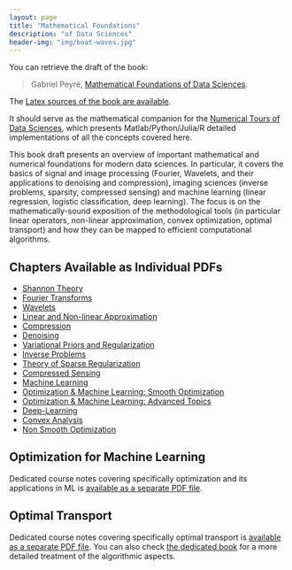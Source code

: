```yaml
---
layout: page
title: "Mathematical Foundations"
description: "of Data Sciences"
header-img: "img/boat-waves.jpg"
---
```


You can retrieve the draft of the book:

> Gabriel Peyré, [Mathematical Foundations of Data Sciences](book-sources/FundationsDataScience.pdf).

The [Latex sources of the book are available](https://github.com/mathematical-tours/mathematical-tours.github.io/tree/master/book-sources).

It should serve as the mathematical companion for the [Numerical Tours of Data Sciences](http://www.numerical-tours.com), which presents Matlab/Python/Julia/R detailed implementations of all the concepts covered here.

This book draft presents an overview of important mathematical and numerical foundations for modern data sciences.  In particular, it covers the basics of signal and image processing (Fourier, Wavelets, and their applications to denoising and compression), imaging sciences (inverse problems, sparsity, compressed sensing) and machine learning (linear regression, logistic classification, deep learning). The focus is on the mathematically-sound exposition of the methodological tools (in particular linear operators, non-linear approximation, convex optimization, optimal transport) and how they can be mapped to efficient computational algorithms.

Chapters Available as Individual PDFs
----------------

- [Shannon Theory](book-sources/chapters-pdf/shannon.pdf)
- [Fourier Transforms](book-sources/chapters-pdf/fourier.pdf)
- [Wavelets](book-sources/chapters-pdf/wavelets.pdf)
- [Linear and Non-linear Approximation](book-sources/chapters-pdf/approximation.pdf)
- [Compression](book-sources/chapters-pdf/compression.pdf)
- [Denoising](book-sources/chapters-pdf/denoising.pdf)
- [Variational Priors and Regularization](book-sources/chapters-pdf/variational-priors.pdf)
- [Inverse Problems](book-sources/chapters-pdf/inverse-problems.pdf)
- [Theory of Sparse Regularization](book-sources/chapters-pdf/sparse-theory.pdf)
- [Compressed Sensing](book-sources/chapters-pdf/compressed-sensing.pdf)
- [Machine Learning](book-sources/chapters-pdf/machine-learning.pdf)
- [Optimization & Machine Learning: Smooth Optimization](book-sources/chapters-pdf/optim-ml-smooth.pdf)
- [Optimization & Machine Learning: Advanced Topics](book-sources/chapters-pdf/optim-ml-advanced.pdf)
- [Deep-Learning](book-sources/chapters-pdf/deep-learning.pdf)
- [Convex Analysis](book-sources/chapters-pdf/convex-analysis.pdf)
- [Non Smooth Optimization](book-sources/chapters-pdf/optim-nonsmooth.pdf)


Optimization for Machine Learning
----------------

Dedicated course notes covering specifically optimization and its applications in ML is [available as a separate PDF file](book-sources/optim-ml/OptimML.pdf).


Optimal Transport
----------------

Dedicated course notes covering specifically optimal transport is [available as a separate PDF file](book-sources/optimal-transport/CourseOT.pdf). You can also check [the dedicated book](https://optimaltransport.github.io/) for a more detailed treatment of the algorithmic aspects.
